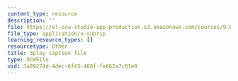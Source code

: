 ```yaml
---
content_type: resource
description: ''
file: https://ol-ocw-studio-app-production.s3.amazonaws.com/courses/9-00-introduction-to-psychology-fall-2004/3a89274d4dec6f43466ffe662a7c01e9_10499.srt
file_type: application/x-subrip
learning_resource_types: []
resourcetype: Other
title: 3play caption file
type: OCWFile
uid: 3a89274d-4dec-6f43-466f-fe662a7c01e9
---
```

